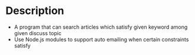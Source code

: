 # Description
* A program that can search articles which satisfy given keyword among given discuss topic 
* Use Node.js modules to support auto emailing when certain constraints satisfy
